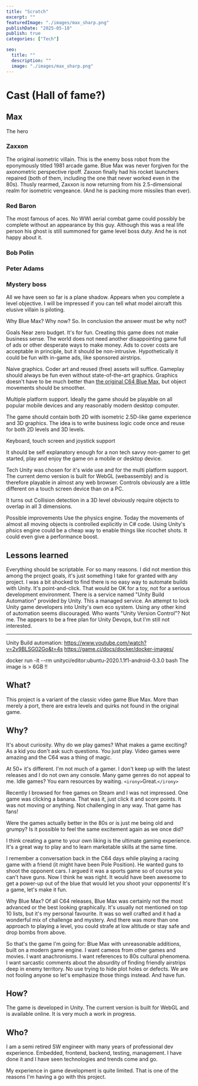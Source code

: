 ```yaml
---
title: "Scratch"
excerpt: ""
featuredImage: "./images/max_sharp.png"
publishDate: "2025-05-18"
publish: true
categories: ["Tech"]

seo:
  title: ""
  description: ""
  image: "./images/max_sharp.png"
---
```


# Cast (Hall of fame?)

## Max
The hero

### Zaxxon
  The original isometric villain. This is the enemy boss robot from the eponymously titled 1981 arcade game.
  Blue Max was never forgiven for the axonometric perspective ripoff.
  Zaxxon finally had his rocket launchers repaired (both of them, including the one that never worked even in the 80s).
  Thusly rearmed, Zaxxon is now returning from his 2.5-dimensional realm for isometric vengeance.
  (And he is packing more missiles than ever).

### Red Baron
  The most famous of aces.
  No WWI aerial combat game could possibly be complete without an appearance by this guy.
  Although this was a real life person his ghost is still summoned for game level boss duty. And he is not happy about it.

### Bob Polin

### Peter Adams


### Mystery boss
  All we have seen so far is a plane shadow. Appears when you complete a level objective. I will be impressed if you can tell what model aircraft this elusive villain is piloting.


Why Blue Max? Why now?
So.
In conclusion the answer must be why not?

Goals
  Near zero budget. It's for fun. Creating this game does not make business sense. The world does not need another disappointing game full of ads or other desperate ways to make money.
  Ads to cover costs are acceptable in principle, but it should be non-intrusive. Hypothetically it could be fun with in-game ads, like sponsored airstrips.

  Naive graphics. Coder art and reused (free) assets will suffice. Gameplay should always be fun even without state-of-the-art graphics.
  Graphics doesn't have to be much better than [the original C64 Blue Max](https://en.wikipedia.org/wiki/Blue_Max_(video_game)), but object movements should be smoother.

  Multiple platform support. Ideally the game should be playable on all popular mobile devices and any reasonably modern desktop computer.

  The game should contain both 2D with isometric 2.5D-like game experience and 3D graphics. The idea is to write business logic code once and reuse for both 2D levels and 3D levels.

  Keyboard, touch screen and joystick support

  It should be self explanatory enough for a non tech savvy non-gamer to get started, play and enjoy the game on a mobile or desktop device.


Tech
  Unity was chosen for it's wide use and for the multi platform support.
  The current demo version is built for WebGL (webassembly) and is therefore playable in almost any web browser.
  Controls obviously are a little different on a touch screen device than on a PC.

  It turns out 
    Collision detection in a 3D level obviously require objects to overlap in all 3 dimensions.
    
Possible improvements
  Use the physics engine. Today the movements of almost all moving objects is controlled explicitly in C# code. Using Unity's phsics engine could be a cheap way to enable things like ricochet shots. It could even give a performance boost.

## Lessons learned
Everything should be scriptable. For so many reasons. I did not mention this among the project goals, it's just something I take for granted with any project.
I was a bit shocked to find there is no easy way to automate builds with Unity. It's point-and-click. That would be OK for a toy, not for a serious development environment.
There is a service named "Unity Build Automation" provided by Unity. This a managed service. An attempt to lock Unity game developers into Unity's own eco system. Using any other kind of automation seems discouraged.
Who wants "Unity Version Control"? Not me. The appears to be a free plan for Unity Devops, but I'm still not interested.

---
Unity Build automation:
https://www.youtube.com/watch?v=2v9BLSG02Go&t=4s
https://game.ci/docs/docker/docker-images/

docker run -it --rm unityci/editor:ubuntu-2020.1.1f1-android-0.3.0 bash
  The image is > 6GB  !!


## What?
This project is a variant of the classic video game Blue Max. More than merely a port, there are extra levels and quirks not found in the original game.

## Why?
It's about curiosity. Why do we play games? What makes a game exciting?
As a kid you don't ask such questions. You just play. Video games were amazing and the C64 was a thing of magic.

At 50+ it's different. I'm not much of a gamer. I don't keep up with the latest releases and I do not own any console.
Many game genres do not appeal to me. Idle games? You earn resources by waiting. `<irony>`Great.`</irony>`

Recently I browsed for free games on Steam and I was not impressed. One game was clicking a banana. That was it, just click it and score points. It was not moving or anything. Not challenging in any way. That game has fans!

Were the games actually better in the 80s or is just me being old and grumpy? Is it possible to feel the same excitement again as we once did?

I think creating a game to your own liking is the ultimate gaming experience. It's a great way to play and to learn marketable skills at the same time.

I remember a conversation back in the C64 days while playing a racing game with a friend (it might have been Pole Position). 
He wanted guns to shoot the opponent cars. I argued it was a sports game so of course you can't have guns. Now I think he was right. It would have been awesome to get a power-up out of the blue that would let you shoot your opponents! It's a game, let's make it fun.

Why Blue Max?
Of all C64 releases, Blue Max was certainly not the most advanced or the best looking graphically. It's usually not mentioned on top 10 lists, but it's my personal favourite. It was so well crafted and it had a wonderful mix of challenge and mystery. And there was more than one approach to playing a level, you could strafe at low altitude or stay safe and drop bombs from above.

So that's the game I'm going for: Blue Max with unreasonable additions, built on a modern game engine.
I want cameos from other games and movies. I want anachronisms. I want references to 80s cultural phenomena. I want sarcastic comments about the absurdity of finding friendly airstrips deep in enemy territory. No use trying to hide plot holes or defects. We are not fooling anyone so let's emphasize those things instead. And have fun.


## How?
The game is developed in Unity. The current version is built for WebGL and is available online. It is very much a work in progress.

## Who?
I am a semi retired SW engineer with many years of professional dev experience. Embedded, frontend, backend, testing, management. I have done it and I have seen technologies and trends come and go.

My experience in game development is quite limited. That is one of the reasons I'm having a go with this project.

